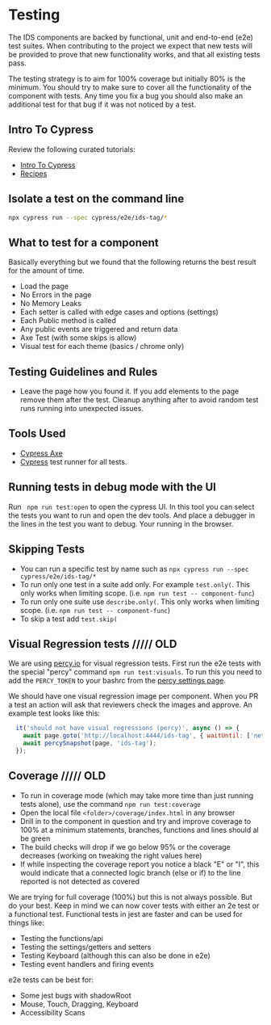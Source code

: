 # Testing

The IDS components are backed by functional, unit and end-to-end (e2e) test suites.  When contributing to the project we expect that new tests will be provided to prove that new functionality works, and that all existing tests pass.

The testing strategy is to aim for 100% coverage but initially 80% is the minimum. You should try to make sure to cover all the functionality of the component with tests. Any time you fix a bug you should also make an additional test for that bug if it was not noticed by a test.

## Intro To Cypress

Review the following curated tutorials:

- [Intro To Cypress](https://docs.cypress.io/guides/core-concepts/introduction-to-cypress)
- [Recipes](https://docs.cypress.io/examples/recipes)

## Isolate a test on the command line

```sh
npx cypress run --spec cypress/e2e/ids-tag/*
```

## What to test for a component

Basically everything but we found that the following returns the best result for the amount of time.

- Load the page
- No Errors in the page
- No Memory Leaks
- Each setter is called with edge cases and options (settings)
- Each Public method is called
- Any public events are triggered and return data
- Axe Test (with some skips is allow)
- Visual test for each theme (basics / chrome only)

## Testing Guidelines and Rules

- Leave the page how you found it. If you add elements to the page remove them after the test. Cleanup anything after to avoid random test runs running into unexpected issues.

## Tools Used

- [Cypress Axe](https://github.com/component-driven/cypress-axe)
- [Cypress](https://docs.cypress.io/api/table-of-contents) test runner for all tests.

## Running tests in debug mode with the UI

Run ` npm run test:open` to open the cypress UI. In this tool you can select the tests you want to run and open the dev tools. And place a debugger in the lines in the test you want to debug. Your running in the browser.

## Skipping Tests

- You can run a specific test by name such as `npx cypress run --spec cypress/e2e/ids-tag/*`
- To run only one test in a suite add only. For example `test.only(`. This only works when limiting scope. (i.e. `npm run test -- component-func`)
- To run only one suite use `describe.only(`. This only works when limiting scope. (i.e. `npm run test -- component-func`)
- To skip a test add `test.skip(`

## Visual Regression tests ///// OLD

We are using [percy.io](https://docs.percy.io/docs/puppeteer) for visual regression tests. First run the e2e tests with the special "percy" command `npm run test:visuals`. To run this you need to add the `PERCY_TOKEN` to your bashrc from the [percy settings page](https://percy.io/Infor-Design-System/IDS-Web-Components/settings).

We should have one visual regression image per component. When you PR a test an action will ask that reviewers check the images and approve. An example test looks like this:

```js
  it('should not have visual regressions (percy)', async () => {
    await page.goto('http://localhost:4444/ids-tag', { waitUntil: ['networkidle0', 'domcontentloaded'] });
    await percySnapshot(page, 'ids-tag');
  });
```

## Coverage ///// OLD

- To run in coverage mode (which may take more time than just running tests alone), use the command `npm run test:coverage`
- Open the local file `<folder>/coverage/index.html` in any browser
- Drill in to the component in question and try and improve coverage to 100% at a minimum statements, branches, functions and lines should al be green
- The build checks will drop if we go below 95% or the coverage decreases (working on tweaking the right values here)
- If while inspecting the coverage report you notice a black "E" or "I", this would indicate that a connected logic branch (else or if) to the line reported is not detected as covered

We are trying for full coverage (100%) but this is not always possible. But do your best.
Keep in mind we can now cover tests with either an 2e test or a functional test. Functional tests in jest are faster and can be used for things like:

- Testing the functions/api
- Testing the settings/getters and setters
- Testing Keyboard (although this can also be done in e2e)
- Testing event handlers and firing events

e2e tests can be best for:

- Some jest bugs with shadowRoot
- Mouse, Touch, Dragging, Keyboard
- Accessibility Scans
